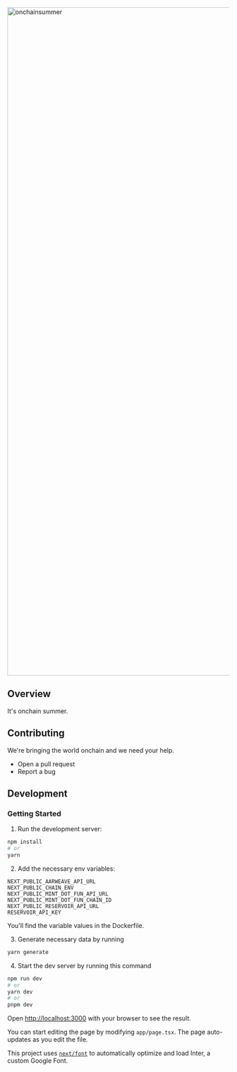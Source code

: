 <img width="1514" alt="onchainsummer" src="https://github.com/base-org/onchainsummer.xyz/assets/1097953/4daa0361-c3af-4e12-ad95-bf7e5f819535">

## Overview

It's onchain summer.

## Contributing

We're bringing the world onchain and we need your help.

- Open a pull request
- Report a bug

## Development

### Getting Started

1. Run the development server:

```bash
npm install
# or
yarn
```

2. Add the necessary env variables:

```
NEXT_PUBLIC_AARWEAVE_API_URL
NEXT_PUBLIC_CHAIN_ENV
NEXT_PUBLIC_MINT_DOT_FUN_API_URL
NEXT_PUBLIC_MINT_DOT_FUN_CHAIN_ID
NEXT_PUBLIC_RESERVOIR_API_URL
RESERVOIR_API_KEY
```

You'll find the variable values in the Dockerfile.

3. Generate necessary data by running

```bash
yarn generate
```

4. Start the dev server by running this command

```bash
npm run dev
# or
yarn dev
# or
pnpm dev
```

Open [http://localhost:3000](http://localhost:3000) with your browser to see the result.

You can start editing the page by modifying `app/page.tsx`. The page auto-updates as you edit the file.

This project uses [`next/font`](https://nextjs.org/docs/basic-features/font-optimization) to automatically optimize and load Inter, a custom Google Font.
